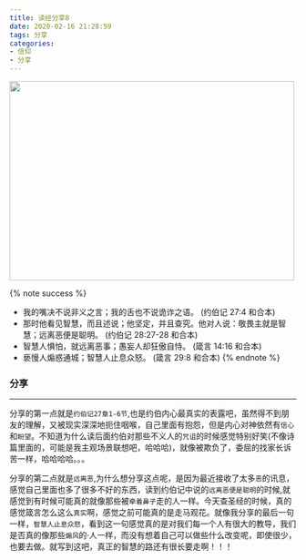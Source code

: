```yaml
---
title: 读经分享8
date: 2020-02-16 21:28:59
tags: 分享
categories:
- 信仰
- 分享
---
```

<img src="https://hexo-1257711631.cos.ap-nanjing.myqcloud.com/20200216213201.png" width=500 height=350>

{% note success %}
* 我的嘴决不说非义之言；我的舌也不说诡诈之语。
                            (约伯记 27:4 和合本)
* 那时他看见智慧，而且述说；他坚定，并且查究。他对人说：敬畏主就是智慧；远离恶便是聪明。
                            (约伯记 28:27-28 和合本)
* 智慧人惧怕，就远离恶事；愚妄人却狂傲自恃。
                            (箴言 14:16 和合本)
* 亵慢人煽惑通城；智慧人止息众怒。
                            (箴言 29:8 和合本)
{% endnote %}

### 分享
***

分享的第一点就是`约伯记27章1-6节`,也是约伯内心最真实的表露吧，虽然得不到朋友的理解，又被现实深深地扼住咽喉，自己里面有抱怨，但是内心对神依然有`信心`和`盼望`。不知道为什么读后面约伯对那些不义人的`咒诅`的时候感觉特别好笑(不像诗篇里面的，可能是我主观场景联想吧，哈哈哈)，就像被欺负了，委屈的找家长诉苦一样，哈哈哈哈。。。

分享的第二点就是`远离恶`,为什么想分享这点呢，是因为最近接收了太多`恶`的讯息，感觉自己里面也多了很多不好的东西，读到约伯记中说的`远离恶便是聪明`的时候,就感觉到有时候可能真的就像那些被`牵着鼻子`走的人一样。今天查圣经的时候，真的感觉箴言怎么这么`真实`啊，感觉之前可能真的是走马观花。就像我分享的最后一句一样，`智慧人止息众怒`，看到这一句感觉真的是对我们每一个人有很大的教导，我们是否真的像那些`煽风`的·人一样，而没有想着自己可以做些什么改变呢，即使很少，也要去做。就写到这吧，真正的智慧的路还有很长要走啊！！！
